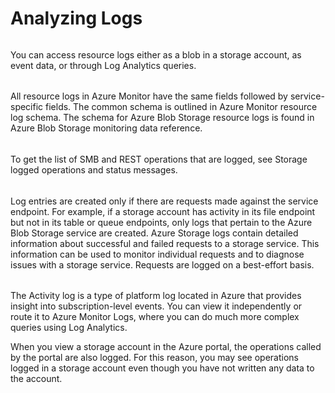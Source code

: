 # Analyzing Logs

######
You can access resource logs either as a blob in a storage account, as event data, or through Log Analytics queries.

######
All resource logs in Azure Monitor have the same fields followed by service-specific fields. The common schema is outlined in Azure Monitor resource log schema. The schema for Azure Blob Storage resource logs is found in Azure Blob Storage monitoring data reference.

######
To get the list of SMB and REST operations that are logged, see Storage logged operations and status messages.

######
Log entries are created only if there are requests made against the service endpoint. For example, if a storage account has activity in its file endpoint but not in its table or queue endpoints, only logs that pertain to the Azure Blob Storage service are created. Azure Storage logs contain detailed information about successful and failed requests to a storage service. This information can be used to monitor individual requests and to diagnose issues with a storage service. Requests are logged on a best-effort basis.

######
The Activity log is a type of platform log located in Azure that provides insight into subscription-level events. You can view it independently or route it to Azure Monitor Logs, where you can do much more complex queries using Log Analytics.

When you view a storage account in the Azure portal, the operations called by the portal are also logged. For this reason, you may see operations logged in a storage account even though you have not written any data to the account.